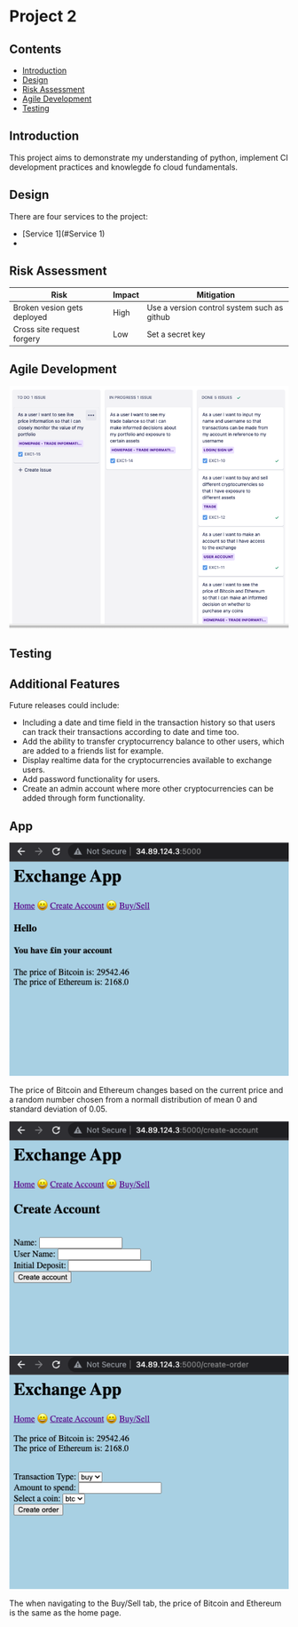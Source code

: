 # Project 2

## Contents

* [Introduction](#Introduction)
* [Design](#Design)
* [Risk Assessment](#Risk-Assessment)
* [Agile Development](#Agile-Development)
* [Testing](#Testing)

## Introduction
This project aims to demonstrate my understanding of python, implement CI development practices and knowlegde fo cloud fundamentals.

## Design
There are four services to the project:
* [Service 1](#Service 1)
*


## Risk Assessment

| Risk | Impact | Mitigation |
|------|--------|--------------------|
| Broken vesion gets deployed | High | Use a version control system such as github |
|Cross site request forgery | Low | Set a secret key |





## Agile Development
![Kanban board](https://github.com/GurjinderB/exchange-app/blob/main/figures/Kanbanbord.png)
## Testing

## Additional Features
Future releases could include:
* Including a date and time field in the transaction history so that users can track their transactions according to date and time too.
* Add the ability to transfer cryptocurrency balance to other users, which are added to a friends list for example.
* Display realtime data for the cryptocurrencies available to exchange users.
* Add password functionality for users.
* Create an admin account where more other cryptocurrencies can be added through form functionality.

## App
![Application Home](https://github.com/GurjinderB/exchange-app/blob/main/figures/home.png)

The price of Bitcoin and Ethereum changes based on the current price and a random number chosen from a normall distribution of mean 0 and standard deviation of 0.05.

![Create Account](https://github.com/GurjinderB/exchange-app/blob/main/figures/create-account.png)
![Trade](https://github.com/GurjinderB/exchange-app/blob/main/figures/trade.png)

The when navigating to the Buy/Sell tab, the price of Bitcoin and Ethereum is the same as the home page.
